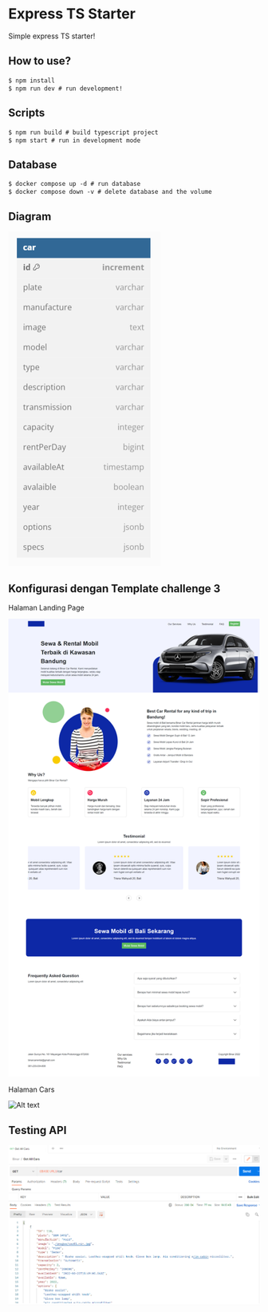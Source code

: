 # Express TS Starter

Simple express TS starter!

## How to use?

```
$ npm install
$ npm run dev # run development!
```

## Scripts

```
$ npm run build # build typescript project
$ npm start # run in development mode
```

## Database

```
$ docker compose up -d # run database
$ docker compose down -v # delete database and the volume
```

## Diagram

<img src="/public/images/diagram.png" alt="Alt text" title="Optional title">

## Konfigurasi dengan Template challenge 3

Halaman Landing Page

<img src="/public/images/landingpage.png" alt="Alt text" title="Optional title">

Halaman Cars

<img src="/public/images/cars.png" alt="Alt text" title="Optional title">

## Testing API

<img src="/public/images/getall.png" alt="Alt text" title="Optional title">
